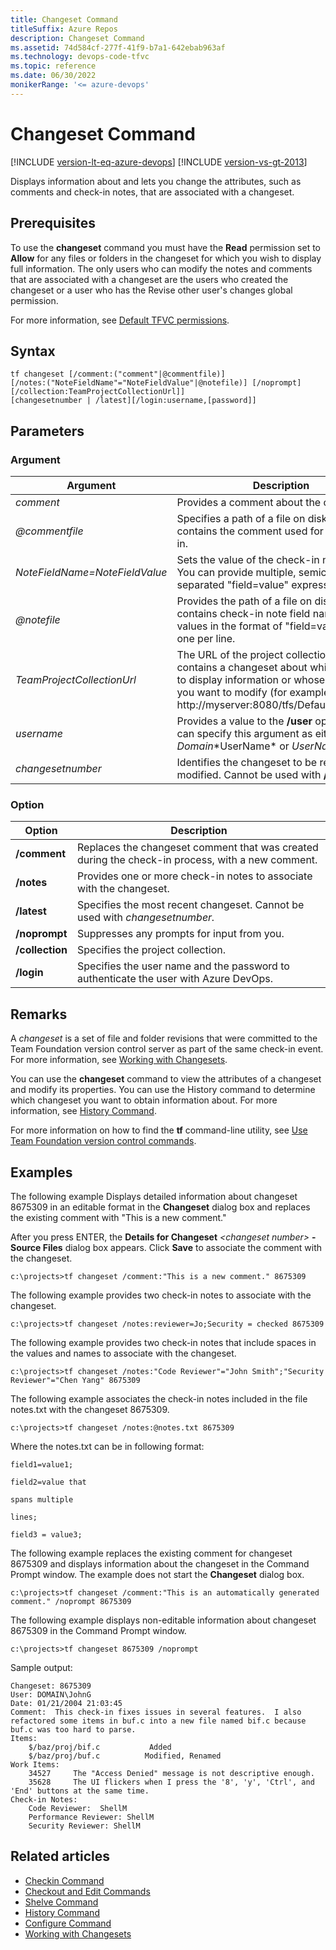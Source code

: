 ```yaml
---
title: Changeset Command
titleSuffix: Azure Repos
description: Changeset Command
ms.assetid: 74d584cf-277f-41f9-b7a1-642ebab963af
ms.technology: devops-code-tfvc
ms.topic: reference
ms.date: 06/30/2022
monikerRange: '<= azure-devops'
---
```


# Changeset Command

[!INCLUDE [version-lt-eq-azure-devops](../../includes/version-lt-eq-azure-devops.md)]
[!INCLUDE [version-vs-gt-2013](../../includes/version-vs-gt-2013.md)]


Displays information about and lets you change the attributes, such as comments and check-in notes, that are associated with a changeset.
 

## Prerequisites

To use the **changeset** command you must have the **Read** permission set to **Allow** for any files or folders in the changeset for which you wish to display full information. The only users who can modify the notes and comments that are associated with a changeset are the users who created the changeset or a user who has the Revise other user's changes global permission. 

For more information, see  [Default TFVC permissions](../../organizations/security/default-tfvc-permissions.md).

## Syntax

```
tf changeset [/comment:("comment"|@commentfile)] 
[/notes:("NoteFieldName"="NoteFieldValue"|@notefile)] [/noprompt][/collection:TeamProjectCollectionUrl]] 
[changesetnumber | /latest][/login:username,[password]]
```

## Parameters

### Argument

|          **Argument**          |                                                                                               **Description**                                                                                               |
|--------------------------------|-------------------------------------------------------------------------------------------------------------------------------------------------------------------------------------------------------------|
|           *comment*            |                                                                                   Provides a comment about the check-in.                                                                                    |
|     <em>@commentfile</em>      |                                                             Specifies a path of a file on disk that contains the comment used for the check-in.                                                             |
| *NoteFieldName=NoteFieldValue* |                                        Sets the value of the check-in note field. You can provide multiple, semicolon-separated &quot;field=value&quot; expressions.                                        |
|       <em>@notefile</em>       |                             Provides the path of a file on disk that contains check-in note field names and values in the format of &quot;field=value&quot; with one per line.                              |
|   *TeamProjectCollectionUrl*   | The URL of the project collection that contains a changeset about which you want to display information or whose attributes you want to modify (for example, http://myserver:8080/tfs/DefaultCollection). |
|           *username*           |                                            Provides a value to the **/user** option. You can specify this argument as either *Domain*\*UserName\* or *UserName*.                                            |
|       *changesetnumber*        |                                                            Identifies the changeset to be reviewed or modified. Cannot be used with **/latest**.                                                            |


### Option

| **Option** | **Description** |
|---|---|
| **/comment** | Replaces the changeset comment that was created during the check-in process, with a new comment. |
| **/notes** | Provides one or more check-in notes to associate with the changeset. |
| **/latest** | Specifies the most recent changeset. Cannot be used with *changesetnumber.* |
| **/noprompt** | Suppresses any prompts for input from you. |
| **/collection** | Specifies the project collection. |
| **/login** | Specifies the user name and the password to authenticate the user with Azure DevOps. |

## Remarks
A *changeset* is a set of file and folder revisions that were committed to the Team Foundation version control server as part of the same check-in event. For more information, see [Working with Changesets](find-view-changesets.md).

You can use the **changeset** command to view the attributes of a changeset and modify its properties. You can use the History command to determine which changeset you want to obtain information about. For more information, see [History Command](history-command.md).



For more information on how to find the **tf** command-line utility, see [Use Team Foundation version control commands](use-team-foundation-version-control-commands.md).

## Examples

The following example Displays detailed information about changeset 8675309 in an editable format in the **Changeset** dialog box and replaces the existing comment with "This is a new comment."

After you press ENTER, the **Details for Changeset** *\<changeset number\>* **- Source Files** dialog box appears. Click **Save** to associate the comment with the changeset.

```
c:\projects>tf changeset /comment:"This is a new comment." 8675309
```

The following example provides two check-in notes to associate with the changeset.

```
c:\projects>tf changeset /notes:reviewer=Jo;Security = checked 8675309
```

The following example provides two check-in notes that include spaces in the values and names to associate with the changeset.

```
c:\projects>tf changeset /notes:"Code Reviewer"="John Smith";"Security Reviewer"="Chen Yang" 8675309
```

The following example associates the check-in notes included in the file notes.txt with the changeset 8675309.

```
c:\projects>tf changeset /notes:@notes.txt 8675309
```

Where the notes.txt can be in following format:

```
field1=value1;
```

```
field2=value that
```

```
spans multiple
```

```
lines;
```

```
field3 = value3;
```

The following example replaces the existing comment for changeset 8675309 and displays information about the changeset in the Command Prompt window. The example does not start the **Changeset** dialog box.

```
c:\projects>tf changeset /comment:"This is an automatically generated comment." /noprompt 8675309
```

The following example displays non-editable information about changeset 8675309 in the Command Prompt window.

```
c:\projects>tf changeset 8675309 /noprompt
```

Sample output:

```
Changeset: 8675309
User: DOMAIN\JohnG
Date: 01/21/2004 21:03:45
Comment:  This check-in fixes issues in several features.  I also refactored some items in buf.c into a new file named bif.c because buf.c was too hard to parse.
Items:
    $/baz/proj/bif.c           Added
    $/baz/proj/buf.c          Modified, Renamed
Work Items:
    34527     The "Access Denied" message is not descriptive enough.
    35628     The UI flickers when I press the '8', 'y', 'Ctrl', and 'End' buttons at the same time.
Check-in Notes:
    Code Reviewer:  ShellM
    Performance Reviewer: ShellM
    Security Reviewer: ShellM
```

## Related articles

- [Checkin Command](checkin-command.md)
- [Checkout and Edit Commands](checkout-or-edit-command.md)
- [Shelve Command](shelve-command.md)
- [History Command](history-command.md)
- [Configure Command](configure-command.md)
- [Working with Changesets](find-view-changesets.md)
